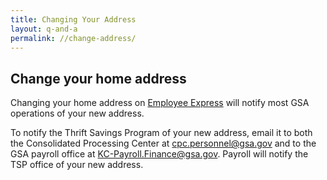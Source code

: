```yaml
---
title: Changing Your Address
layout: q-and-a
permalink: //change-address/
---
```


## Change your home address 

Changing your home address on [Employee Express](http://www.employeeexpress.gov) will notify most GSA operations of your new address.  

To notify the Thrift Savings Program of your new address, email it to both the Consolidated Processing Center at cpc.personnel@gsa.gov and to the GSA payroll office at KC-Payroll.Finance@gsa.gov.  Payroll will notify the TSP office of your new address.
